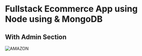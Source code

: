 # Fullstack Ecommerce App using Node using & MongoDB
## With Admin Section
![AMAZON](https://user-images.githubusercontent.com/87580734/213978786-0158b9bf-96c6-427b-9106-904de83c8182.png)
